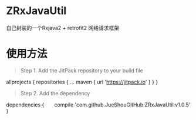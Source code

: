 # ZRxJavaUtil

自己封装的一个Rxjava2 + retrofit2 网络请求框架

# 使用方法

> Step 1\. Add the JitPack repository to your build file

allprojects {
		repositories {
			...
			maven { url 'https://jitpack.io' }
		}
	}

> Step 2\. Add the dependency

dependencies {
	        compile 'com.github.JueShouGitHub:ZRxJavaUtil:v1.0.5'
	}
